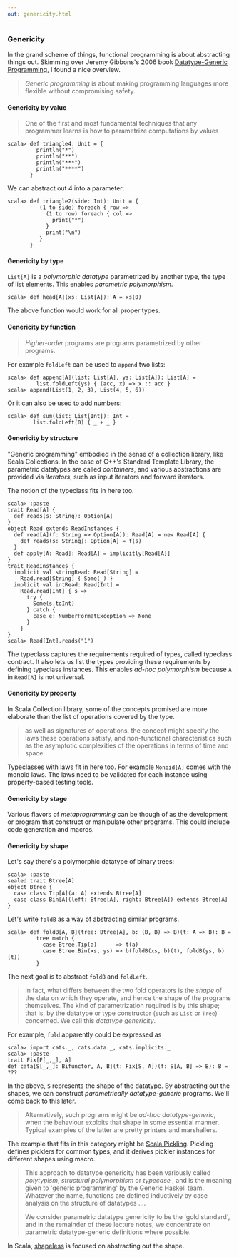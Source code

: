 ```yaml
---
out: genericity.html
---
```


  [Gibbons2006]: http://www.cs.ox.ac.uk/jeremy.gibbons/publications/dgp.pdf
  [Pickling]: https://github.com/scala/pickling
  [shapeless]: https://github.com/milessabin/shapeless
  [scodec]: https://github.com/scodec/scodec

### Genericity

In the grand scheme of things, functional programming is about
abstracting things out.
Skimming over Jeremy Gibbons's 2006 book [Datatype-Generic Programming][Gibbons2006],
I found a nice overview.

> *Generic programming* is about making programming languages more flexible without compromising safety.

#### Genericity by value

> One of the first and most fundamental techniques that any programmer learns
> is how to parametrize computations by values

```console:new
scala> def triangle4: Unit = {
         println("*")
         println("**")
         println("***")
         println("****")
       }
```

We can abstract out 4 into a parameter:

```console
scala> def triangle2(side: Int): Unit = {
          (1 to side) foreach { row =>
            (1 to row) foreach { col =>
              print("*")
            }
            print("\n")
          }
       }
```

#### Genericity by type

`List[A]` is a *polymorphic datatype* parametrized by another type,
the type of list elements. This enables *parametric polymorphism*.

```console
scala> def head[A](xs: List[A]): A = xs(0)
```

The above function would work for all proper types.

#### Genericity by function

> *Higher-order* programs are programs parametrized by other programs.

For example `foldLeft` can be used to `append` two lists:

```console
scala> def append[A](list: List[A], ys: List[A]): List[A] =
         list.foldLeft(ys) { (acc, x) => x :: acc }
scala> append(List(1, 2, 3), List(4, 5, 6))
```

Or it can also be used to add numbers:

```console
scala> def sum(list: List[Int]): Int =
        list.foldLeft(0) { _ + _ }
```

#### Genericity by structure

"Generic programming" embodied in the sense of a collection library,
like Scala Collections.
In the case of C++'s Standard Template Library,
the parametric datatypes are called *containers*, and various abstractions are provided via *iterators*,
such as input iterators and forward iterators.

The notion of the typeclass fits in here too.

```console
scala> :paste
trait Read[A] {
  def reads(s: String): Option[A]
}
object Read extends ReadInstances {
  def read[A](f: String => Option[A]): Read[A] = new Read[A] {
    def reads(s: String): Option[A] = f(s)
  }
  def apply[A: Read]: Read[A] = implicitly[Read[A]]
}
trait ReadInstances {
  implicit val stringRead: Read[String] =
    Read.read[String] { Some(_) }
  implicit val intRead: Read[Int] =
    Read.read[Int] { s =>
      try {
        Some(s.toInt)
      } catch {
        case e: NumberFormatException => None
      }
    }
}
scala> Read[Int].reads("1")
```

The typeclass captures the requirements required of types, called typeclass contract.
It also lets us list the types providing these requirements by defining
typeclass instances.
This enables *ad-hoc polymorphism* because `A` in `Read[A]` is not universal.

#### Genericity by property

In Scala Collection library, some of the concepts promised are more
elaborate than the list of operations covered by the type.

> as well as signatures of operations,
> the concept might specify the laws these operations satisfy, and non-functional
> characteristics such as the asymptotic complexities of the operations in terms of
> time and space.

Typeclasses with laws fit in here too. For example `Monoid[A]` comes with the monoid laws.
The laws need to be validated for each instance using property-based testing tools.

#### Genericity by stage

Various flavors of *metaprogramming* can be though of as the development
or program that construct or manipulate other programs.
This could include code generation and macros.

#### Genericity by shape

Let's say there's a polymorphic datatype of binary trees:

```console
scala> :paste
sealed trait Btree[A]
object Btree {
  case class Tip[A](a: A) extends Btree[A]
  case class Bin[A](left: Btree[A], right: Btree[A]) extends Btree[A]
}
```

Let's write `foldB` as a way of abstracting similar programs.

```console
scala> def foldB[A, B](tree: Btree[A], b: (B, B) => B)(t: A => B): B =
         tree match {
           case Btree.Tip(a)      => t(a)
           case Btree.Bin(xs, ys) => b(foldB(xs, b)(t), foldB(ys, b)(t))
         }
```

The next goal is to abstract `foldB` and `foldLeft`.

> In fact, what differs between the two fold operators is the *shape* of the data
> on which they operate, and hence the shape of the programs themselves. The
> kind of parametrization required is by this shape; that is, by the datatype or type
> constructor (such as `List` or `Tree`) concerned. We call this *datatype genericity*.

For example, `fold` apparently could be expressed as

```console
scala> import cats._, cats.data._, cats.implicits._
scala> :paste
trait Fix[F[_,_], A]
def cata[S[_,_]: Bifunctor, A, B](t: Fix[S, A])(f: S[A, B] => B): B = ???
```

In the above, `S` represents the shape of the datatype.
By abstracting out the shapes, we can construct *parametrically datatype-generic* programs.
We'll come back to this later.

> Alternatively, such programs might be *ad-hoc datatype-generic*,
> when the behaviour exploits that shape in some essential manner.
> Typical examples of the latter are pretty printers and marshallers.

The example that fits in this category might be [Scala Pickling][Pickling].
Pickling defines picklers for common types, and it derives
pickler instances for different shapes using macro.

> This approach to datatype genericity has been variously called *polytypism*,
> *structural polymorphism* or *typecase* , and is the meaning given to 'generic programming' by the Generic Haskell team.
> Whatever the name, functions are defined inductively by case analysis on the structure of datatypes
> ....
>
> We consider parametric datatype genericity to be the 'gold standard', and in the remainder of these lecture notes, we concentrate on parametric datatype-generic definitions where possible.

In Scala, [shapeless][shapeless] is focused on abstracting out the shape.
